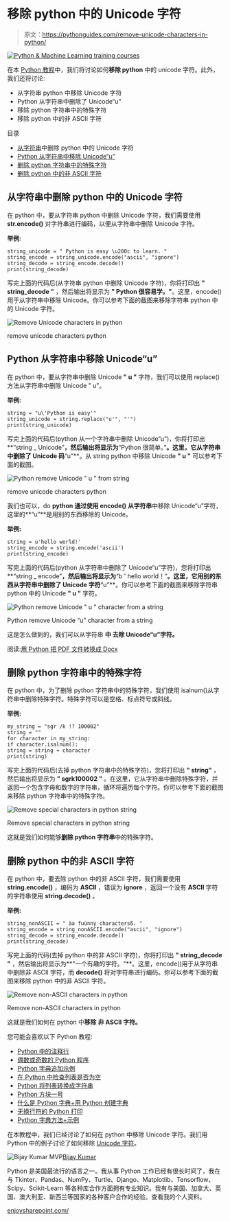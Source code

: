 # 移除 python 中的 Unicode 字符

> 原文：<https://pythonguides.com/remove-unicode-characters-in-python/>

[![Python & Machine Learning training courses](img/49ec9c6da89a04c9f45bab643f8c765c.png)](https://sharepointsky.teachable.com/p/python-and-machine-learning-training-course)

在本 [Python 教程](https://pythonguides.com/python-download-and-installation/)中，我们将讨论如何**移除 python** 中的 unicode 字符。此外，我们还将讨论:

*   从字符串 python 中移除 Unicode 字符
*   Python 从字符串中删除了 Unicode“u”
*   移除 python 字符串中的特殊字符
*   移除 python 中的非 ASCII 字符

目录

[](#)

*   [从字符串](#Remove_Unicode_characters_in_python_from_string "Remove Unicode characters in python from string")中删除 python 中的 Unicode 字符
*   [Python 从字符串中移除 Unicode“u”](#Python_remove_Unicode_u_from_string "Python remove Unicode “u” from string")
*   [删除 python 字符串中的特殊字符](#Remove_special_characters_in_python_string "Remove special characters in python string")
*   [删除 python 中的非 ASCII 字符](#Remove_non-ASCII_characters_in_python "Remove non-ASCII characters in python")

## 从字符串中删除 python 中的 Unicode 字符

在 python 中，要从字符串 python 中删除 Unicode 字符，我们需要使用 **str.encode()** 对字符串进行编码，以便从字符串中删除 Unicode 字符。

**举例:**

```
string_unicode = " Python is easy \u200c to learn. "
string_encode = string_unicode.encode("ascii", "ignore")
string_decode = string_encode.decode()
print(string_decode)
```

写完上面的代码后(从字符串 python 中删除 Unicode 字符)，你将打印出 **" string_decode "** ，然后输出将显示为 **" Python 很容易学。"**。这里，encode()用于从字符串中移除 Unicode。你可以参考下面的截图来移除字符串 python 中的 Unicode 字符。

![Remove Unicode characters in python](img/3337589710909653297546f57e8aa4b2.png "Remove Unicode character from string python 1")

remove unicode characters python

## Python 从字符串中移除 Unicode“u”

在 python 中，要从字符串中删除 Unicode **" u "** 字符，我们可以使用 replace()方法从字符串中删除 Unicode " u"。

**举例:**

```
string = "u\'Python is easy'"
string_unicode = string.replace("u'", "'")
print(string_unicode)
```

写完上面的代码后(python 从一个字符串中删除 Unicode“u”)，你将打印出**“string _ Unicode”**，然后输出将显示为**“Python 很简单。”**。这里，它从字符串中删除了 Unicode 码**“u”**。从 string python 中移除 Unicode **" u "** 可以参考下面的截图。

![Python remove Unicode " u " from string](img/20510751927b36995ddea1ee67fbada3.png "Python remove unicode u from string")

remove unicode characters python

我们也可以，do **python 通过使用 **encode()** 从字符串**中移除 Unicode“u”字符，这里的**“u”**是用别的东西移除的 Unicode。

**举例:**

```
string = u'hello world!'
string_encode = string.encode('ascii')
print(string_encode)
```

写完上面的代码后(python 从字符串中删除了 Unicode“u”字符)，您将打印出**“string _ encode”**，然后输出将显示为**“b ' hello world！”**。这里，它用别的东西从字符串中删除了 Unicode 字符**“u”**。你可以参考下面的截图来移除字符串 python 中的 Unicode **" u "** 字符。

![Python remove Unicode " u " character from a string](img/e57bef50c5c103008cee2574fbf905e1.png "Python remove Unicode u character from a string")

Python remove Unicode “u” character from a string

这是怎么做到的，我们可以从字符串 **中 ****去除 Unicode“u”字符。******

阅读:[用 Python 把 PDF 文件转换成 Docx](https://pythonguides.com/convert-pdf-file-to-docx-in-python/)

## 删除 python 字符串中的特殊字符

在 python 中，为了删除 python 字符串中的特殊字符，我们使用 isalnum()从字符串中删除特殊字符。特殊字符可以是空格、标点符号或斜线。

**举例:**

```
my_string = "sgr /k !? 100002"
string = ""
for character in my_string:
if character.isalnum():
string = string + character
print(string)
```

写完上面的代码后(去掉 python 字符串中的特殊字符)，您将打印出 **" string"** ，然后输出将显示为 **" sgrk100002 "** 。在这里，它从字符串中删除特殊字符，并返回一个包含字母和数字的字符串，循环将遍历每个字符。你可以参考下面的截图来移除 python 字符串中的特殊字符。

![Remove special characters in python string](img/d66f53fd37d072d388e27096c68100c7.png "Remove special characters in python string")

Remove special characters in python string

这就是我们如何能够**删除 python 字符串**中的特殊字符。

## 删除 python 中的非 ASCII 字符

在 python 中，要去除 python 中的非 ASCII 字符，我们需要使用 **string.encode()** ，编码为 **ASCII** ，错误为 **ignore** ，返回一个没有 **ASCII** 字符的字符串使用 **string.decode()** 。

**举例:**

```
string_nonASCII = " àa fuünny charactersß. "
string_encode = string_nonASCII.encode("ascii", "ignore")
string_decode = string_encode.decode()
print(string_decode)
```

写完上面的代码(去掉 python 中的非 ASCII 字符)，你将打印出 **" string_decode "** ，然后输出将显示为**"一个有趣的字符。"**。这里，encode()用于从字符串中删除非 ASCII 字符，而 **decode()** 将对字符串进行编码。你可以参考下面的截图来移除 python 中的非 ASCII 字符。

![Remove non-ASCII characters in python](img/ae56db859dea33e46e54d5267a746905.png "Remove non ASCII characters in python")

Remove non-ASCII characters in python

这就是我们如何在 python 中**移除** **非 ASCII 字符。**

您可能会喜欢以下 Python 教程:

*   [Python 中的注释行](https://pythonguides.com/comment-lines-in-python/)
*   [偶数或奇数的 Python 程序](https://pythonguides.com/python-program-for-even-or-odd/)
*   [Python 字典追加示例](https://pythonguides.com/python-dictionary-append/)
*   [在 Python 中检查列表是否为空](https://pythonguides.com/check-if-a-list-is-empty-in-python/)
*   [Python 将列表转换成字符串](https://pythonguides.com/python-convert-list-to-string/)
*   [Python 方块一号](https://pythonguides.com/python-square-a-number/)
*   [什么是 Python 字典+用 Python 创建字典](https://pythonguides.com/create-a-dictionary-in-python/)
*   [无换行符的 Python 打印](https://pythonguides.com/python-print-without-newline/)
*   [Python 字典方法+示例](https://pythonguides.com/python-dictionary-methods/)

在本教程中，我们已经讨论了如何在 python 中移除 Unicode 字符。我们用 Python 中的例子讨论了如何移除 [Unicode 字符](https://en.wikipedia.org/wiki/List_of_Unicode_characters)。

![Bijay Kumar MVP](img/9cb1c9117bcc4bbbaba71db8d37d76ef.png "Bijay Kumar MVP")[Bijay Kumar](https://pythonguides.com/author/fewlines4biju/)

Python 是美国最流行的语言之一。我从事 Python 工作已经有很长时间了，我在与 Tkinter、Pandas、NumPy、Turtle、Django、Matplotlib、Tensorflow、Scipy、Scikit-Learn 等各种库合作方面拥有专业知识。我有与美国、加拿大、英国、澳大利亚、新西兰等国家的各种客户合作的经验。查看我的个人资料。

[enjoysharepoint.com/](https://enjoysharepoint.com/)[](https://www.facebook.com/fewlines4biju "Facebook")[](https://www.linkedin.com/in/fewlines4biju/ "Linkedin")[](https://twitter.com/fewlines4biju "Twitter")